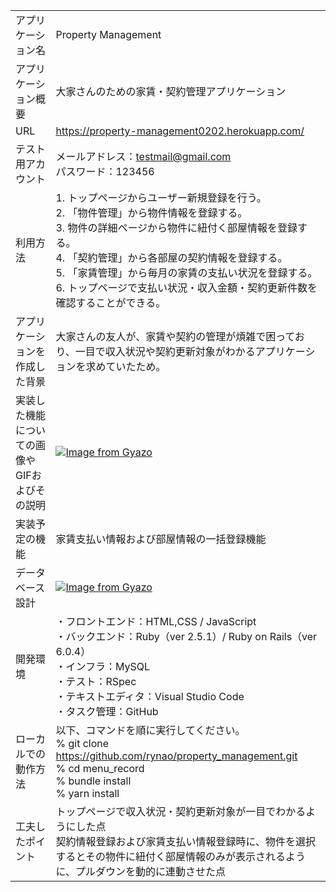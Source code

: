 |                                               |                                                                                                                                                                                                                                                                                                                                              | 
| --------------------------------------------- | -------------------------------------------------------------------------------------------------------------------------------------------------------------------------------------------------------------------------------------------------------------------------------------------------------------------------------------------- | 
| アプリケーション名                            | Property Management                                                                                                                                                                                                                                                                                                                          | 
| アプリケーション概要                          | 大家さんのための家賃・契約管理アプリケーション                                                                                                                                                                                                                                                                                               | 
| URL                                           | https://property-management0202.herokuapp.com/                                                                                                                                                                                                                                                                                               | 
| テスト用アカウント                            | メールアドレス：testmail@gmail.com<br>パスワード：123456                                                                                                                                                                                                                                                                                     | 
| 利用方法                                      | 1. トップページからユーザー新規登録を行う。<br>2. 「物件管理」から物件情報を登録する。<br>3. 物件の詳細ページから物件に紐付く部屋情報を登録する。<br>4. 「契約管理」から各部屋の契約情報を登録する。<br>5. 「家賃管理」から毎月の家賃の支払い状況を登録する。<br>6. トップページで支払い状況・収入金額・契約更新件数を確認することができる。 | 
| アプリケーションを作成した背景                | 大家さんの友人が、家賃や契約の管理が煩雑で困っており、一目で収入状況や契約更新対象がわかるアプリケーションを求めていたため。                                                                                                                                                                                                                 | 
| 実装した機能についての画像やGIFおよびその説明 | [![Image from Gyazo](https://i.gyazo.com/963388ebe90dec71968c1de4a84b4acd.png)](https://gyazo.com/963388ebe90dec71968c1de4a84b4acd)                                                                                                                                                                                                          | 
| 実装予定の機能                                | 家賃支払い情報および部屋情報の一括登録機能                                                                                                                                                                                                                                                                                                   | 
| データベース設計                              | [![Image from Gyazo](https://i.gyazo.com/0c62c90bf862fc7ea23be26af89b0cfb.png)](https://gyazo.com/0c62c90bf862fc7ea23be26af89b0cfb)                                                                                                                                                                                                          | 
| 開発環境                                      | ・フロントエンド：HTML,CSS / JavaScript<br>・バックエンド：Ruby（ver 2.5.1）/ Ruby on Rails（ver 6.0.4）<br>・インフラ：MySQL<br>・テスト：RSpec<br>・テキストエディタ：Visual Studio Code<br>・タスク管理：GitHub                                                                                                                           | 
| ローカルでの動作方法                          | 以下、コマンドを順に実行してください。<br>% git clone https://github.com/rynao/property_management.git<br>% cd menu_record<br>% bundle install<br>% yarn install                                                                                                                                                                             | 
| 工夫したポイント                              | トップページで収入状況・契約更新対象が一目でわかるようにした点<br>契約情報登録および家賃支払い情報登録時に、物件を選択するとその物件に紐付く部屋情報のみが表示されるように、プルダウンを動的に連動させた点                                                                                                                                   | 